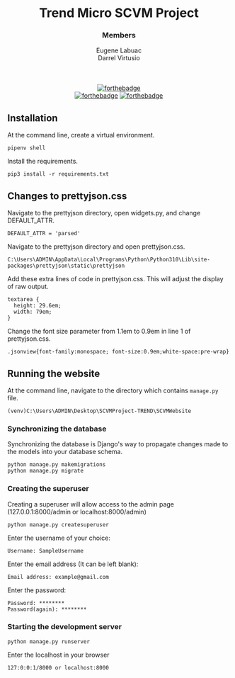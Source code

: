 <div align='center'>

# Trend Micro SCVM Project
### Members
Eugene Labuac <br>
Darrel Virtusio <br><br>
<br><br>
[![forthebadge](https://forthebadge.com/images/badges/made-with-python.svg)](https://forthebadge.com)<br>
[![forthebadge](https://forthebadge.com/images/badges/uses-html.svg)](https://forthebadge.com)
[![forthebadge](https://forthebadge.com/images/badges/uses-css.svg)](https://forthebadge.com)
</div>

## Installation

At the command line, create a virtual environment.
```
pipenv shell
```

Install the requirements.
```
pip3 install -r requirements.txt
```

## Changes to prettyjson.css

Navigate to the prettyjson directory, open widgets.py, and change DEFAULT_ATTR.
```
DEFAULT_ATTR = 'parsed'
```

Navigate to the prettyjson directory and open prettyjson.css.
```
C:\Users\ADMIN\AppData\Local\Programs\Python\Python310\Lib\site-packages\prettyjson\static\prettyjson
```

Add these extra lines of code in prettyjson.css. This will adjust the display of raw output.
```
textarea {
  height: 29.6em;
  width: 79em;
}
```

Change the font size parameter from 1.1em to 0.9em in line 1 of prettyjson.css.
```
.jsonview{font-family:monospace; font-size:0.9em;white-space:pre-wrap}
```

## Running the website

At the command line, navigate to the directory which contains `manage.py` file.
```
(venv)C:\Users\ADMIN\Desktop\SCVMProject-TREND\SCVMWebsite
```

### Synchronizing the database

Synchronizing the database is Django's way to propagate changes made to the models into your database schema.
```
python manage.py makemigrations
python manage.py migrate
```

### Creating the superuser

Creating a superuser will allow access to the admin page (127.0.0.1:8000/admin or localhost:8000/admin)
```
python manage.py createsuperuser
```
Enter the username of your choice:
```
Username: SampleUsername
```
Enter the email address (It can be left blank):
```
Email address: example@gmail.com
```
Enter the password:
```
Password: ********
Password(again): ********
```

### Starting the development server
```
python manage.py runserver
```
Enter the localhost in your browser
```
127:0:0:1/8000 or localhost:8000
```
